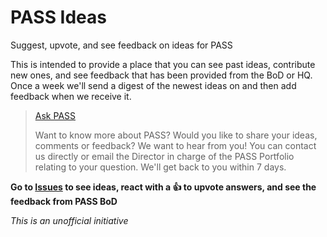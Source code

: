 # PASS Ideas
Suggest, upvote, and see feedback on ideas for PASS

This is intended to provide a place that you can see past ideas, contribute new ones, and see feedback that has been provided from the BoD or HQ. Once a week we'll send a digest of the newest ideas on and then add feedback when we receive it.

> [Ask PASS](https://www.pass.org/Governance/Board-of-Directors)
>
> Want to know more about PASS? Would you like to share your ideas, comments or feedback?
> We want to hear from you! You can contact us directly or email the Director in charge of the PASS Portfolio relating to your question. We'll get back to you within 7 days.

**Go to [Issues](https://github.com/stephlocke/passideas/issues) to see ideas, react with a 👍 to upvote answers, and see the feedback from PASS BoD**




*This is an unofficial initiative*
